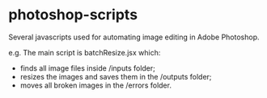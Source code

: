 # photoshop-scripts
Several  javascripts used for automating image editing in Adobe Photoshop.

e.g.
The main script is batchResize.jsx which:
- finds all image files inside /inputs folder;
- resizes the images and saves them in the /outputs folder;
- moves all broken images in the /errors folder.

